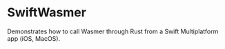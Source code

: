 # SwiftWasmer
Demonstrates how to call Wasmer through Rust from a Swift Multiplatform app (iOS, MacOS).
